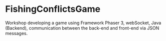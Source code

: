 # FishingConflictsGame
Workshop developing a game using Framework Phaser 3, webSocket, Java (Backend), communication between the back-end and front-end via JSON messages.
